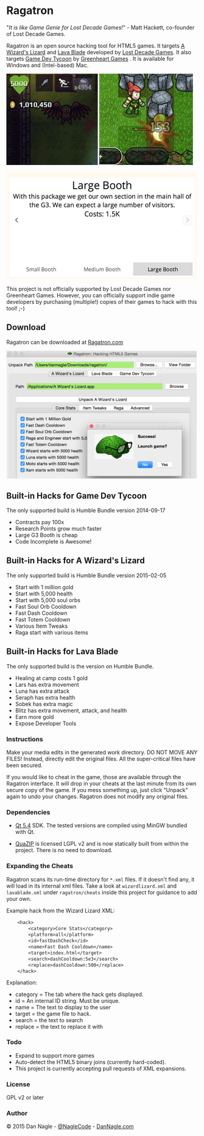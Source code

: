 # Ragatron

"*It is like Game Genie for Lost Decade Games!*" - Matt Hackett, co-founder of Lost Decade Games.

Ragatron is an open source hacking tool for HTML5 games. It targets [A Wizard's Lizard](http://www.wizardslizard.com) and [Lava Blade](http://www.lavablade.com) developed by [Lost Decade Games](http://www.lostdecadegames.com). It also targets [Game Dev Tycoon](http://www.greenheartgames.com/app/game-dev-tycoon/) by [Greenheart Games](http://www.greenheartgames.com) . It is available for Windows and (Intel-based) Mac.

![AWL hack screenshot](githubscreenshots/hacked_awl_crop.jpg) ![LB hack screenshot](githubscreenshots/lavablade_hack_crop.jpg)

<img src="githubscreenshots/largebooth_cheap.png" alt="GDT hack screenshot" width="500px" >

This project is not officially supported by Lost Decade Games nor Greenheart Games. However, *you* can officially support indie game developers by purchasing (multiple!) copies of their games to hack with this tool! ;-)



## Download

Ragatron can be downloaded at  [Ragatron.com](http://ragatron.com/)


<img src="githubscreenshots/ragatron_screenshot.png" alt="Ragatron GUI" width="500px" >



## Built-in Hacks for Game Dev Tycoon
The only supported build is Humble Bundle version 2014-09-17

- Contracts pay 100x
- Research Points grow much faster
- Large G3 Booth is cheap
- Code Incomplete is Awesome!



## Built-in Hacks for A Wizard's Lizard
The only supported build is Humble Bundle version 2015-02-05


- Start with 1 million gold
- Start with 5,000 health
- Start with 5,000 soul orbs
- Fast Soul Orb Cooldown
- Fast Dash Cooldown
- Fast Totem Cooldown
- Various Item Tweaks
- Raga start with various items


## Built-in Hacks for Lava Blade
The only supported build is the version on Humble Bundle.

- Healing at camp costs 1 gold
- Lars has extra movement
- Luna has extra attack
- Seraph has extra health
- Sobek has extra magic
- Blitz has extra movement, attack, and health
- Earn more gold
- Expose Developer Tools

### Instructions


Make your media edits in the generated work directory. DO NOT MOVE ANY FILES! Instead, directly edit the original files.  All the super-critical files have been secured.

If you would like to cheat in the game, those are available through the Ragatron interface. It will drop in your cheats at the last minute from its own secure copy of the game. If you mess something up, just click "Unpack" again to undo your changes. Ragatron does not modify any original files.


### Dependencies

- [Qt 5.4](http://www.qt.io/) SDK. The tested versions are compiled using MinGW bundled with Qt.

- [QuaZIP](http://quazip.sourceforge.net/) is licensed LGPL v2 and is now statically built from within the project. There is no need to download.

### Expanding the Cheats

Ragatron scans its run-time directory for `*.xml` files. If it doesn't find any, it will load in its internal xml files. Take a look at `wizardlizard.xml` and `lavablade.xml` under `ragatron/cheats` inside this project for guidance to add your own.


Example hack from the Wizard Lizard XML:
```
    <hack>
        <category>Core Stats</category>
        <platform>all</platform>
        <id>fastDashCheck</id>
        <name>Fast Dash Cooldown</name>
        <target>index.html</target>
        <search>dashCooldown:5e3</search>
        <replace>dashCooldown:500</replace>
    </hack>
```

Explanation:

 * category = The tab where the hack gets displayed.
 * id = An internal ID string. Must be unique.
 * name = The text to display to the user
 * target = the game file to hack.
 * search = the text to search
 * replace = the text to replace it with




### Todo

- Expand to support more games
- Auto-detect the HTML5 binary joins (currently hard-coded).
- This project is currently accepting pull requests of XML expansions.  



### License

GPL v2 or later


### Author
&copy; 2015 Dan Nagle -  [@NagleCode](http://twitter.com/NagleCode) - [DanNagle.com](http://DanNagle.com)
